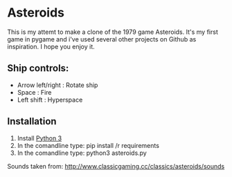 # Asteroids

This is my attemt to make a clone of the 1979 game Asteroids. 
It's my first game in pygame and i've used several other projects 
on Github as inspiration. I hope you enjoy it.

## Ship controls:
* Arrow left/right  : Rotate ship
* Space             : Fire
* Left shift        : Hyperspace

## Installation
1. Install [Python 3](https://www.python.org/downloads/)
2. In the comandline type: pip install /r requirements
3. In the comandline type: python3 asteroids.py




Sounds taken from:
http://www.classicgaming.cc/classics/asteroids/sounds
